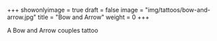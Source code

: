 +++
showonlyimage = true
draft = false
image = "img/tattoos/bow-and-arrow.jpg"
title = "Bow and Arrow"
weight = 0
+++

A Bow and Arrow couples tattoo
